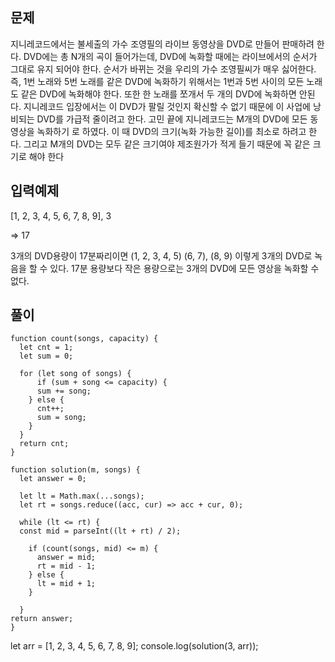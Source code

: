 ## 문제

지니레코드에서는 불세출의 가수 조영필의 라이브 동영상을 DVD로 만들어 판매하려 한다.
DVD에는 총 N개의 곡이 들어가는데, DVD에 녹화할 때에는 라이브에서의 순서가 그대로 유지 되어야 한다.
순서가 바뀌는 것을 우리의 가수 조영필씨가 매우 싫어한다.
즉, 1번 노래와 5번 노래를 같은 DVD에 녹화하기 위해서는 1번과 5번 사이의 모든 노래도 같은 DVD에 녹화해야 한다.
또한 한 노래를 쪼개서 두 개의 DVD에 녹화하면 안된다.
지니레코드 입장에서는 이 DVD가 팔릴 것인지 확신할 수 없기 때문에 이 사업에 낭비되는 DVD를 가급적 줄이려고 한다.
고민 끝에 지니레코드는 M개의 DVD에 모든 동영상을 녹화하기 로 하였다. 이 때 DVD의 크기(녹화 가능한 길이)를 최소로 하려고 한다.
그리고 M개의 DVD는 모두 같은 크기여야 제조원가가 적게 들기 때문에 꼭 같은 크기로 해야 한다

## 입력예제

[1, 2, 3, 4, 5, 6, 7, 8, 9], 3

=> 17

3개의 DVD용량이 17분짜리이면 (1, 2, 3, 4, 5) (6, 7), (8, 9) 이렇게 3개의 DVD로 녹음을 할 수 있다.
17분 용량보다 작은 용량으로는 3개의 DVD에 모든 영상을 녹화할 수 없다.

## 풀이

```
function count(songs, capacity) {
  let cnt = 1;
  let sum = 0;

  for (let song of songs) {
      if (sum + song <= capacity) {
      sum += song;
    } else {
      cnt++;
      sum = song;
    }
  }
  return cnt;
}

function solution(m, songs) {
  let answer = 0;

  let lt = Math.max(...songs);
  let rt = songs.reduce((acc, cur) => acc + cur, 0);

  while (lt <= rt) {
  const mid = parseInt((lt + rt) / 2);

    if (count(songs, mid) <= m) {
      answer = mid;
      rt = mid - 1;
    } else {
      lt = mid + 1;
    }

  }
return answer;
}
```

let arr = [1, 2, 3, 4, 5, 6, 7, 8, 9];
console.log(solution(3, arr));
